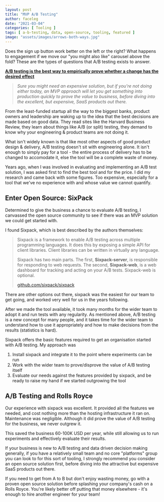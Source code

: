 ```yaml
---
layout: post
title: "MVP A/B Testing"
author: faceleg
date: "2021-03-04"
categories: [ Tooling ]
tags: [ a-b-testing, data, open-source, tooling, featured ]
image: "assets/images/arrows-both-ways.jpg"
---
```


Does the sign up button work better on the left or the right? What happens to engagement if we move our "you might also like" carousel above the fold? These are the types of questions that A/B testing exists to answer.

**[A/B testing is the best way to empirically prove whether a change has the desired effect](https://hbr.org/2017/06/a-refresher-on-ab-testing)**

> _Sure you might need an expensive solution, but if you're not doing either today, an MVP approach will let you get something into production quickly to prove the value to business, before diving into the excellent, but expensive, SaaS products out there._

From the least-funded startup all the way to the biggest banks, product owners and leadership are waking up to the idea that the best decisions are made based on good data. They read sites like the Harvard Business Review, they learn about things like A/B (or split) testing, they demand to know why your engineering & product teams are not doing it.

What isn't widely known is that like most other aspects of good product design & delivery, A/B testing doesn't sit with engineering alone. It isn't enough to simply pay for a tool - the entire process of delivery has to be changed to accomodate it, else the tool will be a complete waste of money.

Years ago, when I was involved in evaluating and implementing an A/B test solution, I was asked first to find the best tool and for the price. I did my research and came back with some figures. Too expensive, especially for a tool that we've no experience with and whose value we cannot quantify.

## Enter Open Source: SixPack

Determined to give the business a chance to evaluate A/B testing, I canvassed the open source community to see if there was an MVP solution we could get started with.

I found Sixpack, which is best described by the authors themselves:

> Sixpack is a framework to enable A/B testing across multiple programming languages. It does this by exposing a simple API for client libraries. Client libraries can be written in virtually any language.
> 
> Sixpack has two main parts. The first, **Sixpack-server**, is responsible for responding to web requests. The second, **Sixpack-web**, is a web dashboard for tracking and acting on your A/B tests. Sixpack-web is optional.
> 
> [github.com/sixpack/sixpack](https://github.com/sixpack/sixpack)

There are other options out there, sixpack was the easiest for our team to get going, and worked very well for us in the years following.

After we made the tool available, it took many months for the wider team to adopt it and run tests with any regularity. As mentioned above, A/B testing is a new concept for many people, and it takes time for the wider team to understand how to use it appropriately and how to make decisions from the results (statistics is hard).

Sixpack offers the basic features required to get an organisation started with A/B testing. My approach was

1. Install sixpack and integrate it to the point where experiments can be run
2. Work with the wider team to prove/disprove the value of A/B testing itself
3. Evaluate our needs against the features provided by sixpack, and be ready to raise my hand if we started outgrowing the tool

## A/B Testing and Rolls Royce

Our experience with sixpack was excellent. It provided all the features we needed, and cost nothing more than the hosting infrastructure it ran on. Maintenance was negligible. Although it did prove the value of A/B testing for the business, we never outgrew it.

This saved the business 60-100K USD per year, while still allowing us to run experiments and effectively evaluate their results.

If your business is new to A/B testing and data driven decision making generally, if you have a relatively small team and no core "platforms" group you can look to for this sort of tooling, I strongly recommend you consider an open source solution first, before diving into the attractive but expensive SaaS products out there.

If you need to get from A to B but don't enjoy wasting money, go with a proven open source solution before splashing your company's cash on a Rolls Royce. You're likely better off putting that money elsewhere - it's enough to hire another engineer for your team!

## [](https://github.com/sixpack/sixpack#requirements)
